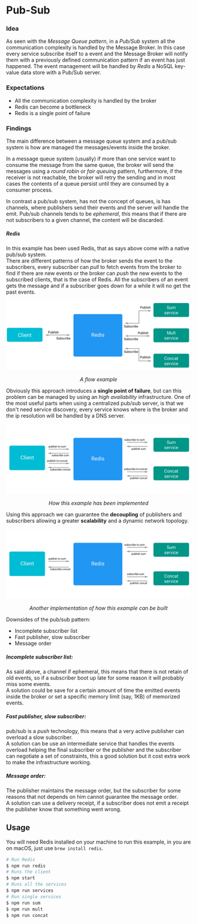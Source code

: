 # Pub-Sub

### Idea
As seen with the *Message Queue pattern*, in a *Pub/Sub* system all the communication complexity is handled by the Message Broker. In this case every service subscribe itself to a event and the Message Broker will notify them with a previously defined communication pattern if an event has just happened.
The event management will be handled by *Redis* a NoSQL key-value data store with a Pub/Sub server.

### Expectations
- All the communication complexity is handled by the broker
- Redis can become a bottleneck
- Redis is a single point of failure

### Findings
The main difference between a message queue system and a pub/sub system is how are managed the messages/events inside the broker.

In a message queue system (usually) if more than one service want to consume the message from the same queue, the broker will send the messages using a *round robin* or *fair queuing* pattern, furthermore, if the receiver is not reachable, the broker will retry the sending and in most cases the contents of a queue persist until they are consumed by a consumer process.

In contrast a pub/sub system, has not the concept of queues, is has channels, where publishers send their events and the server will handle the emit.
Pub/sub channels tends to be *ephemeral*, this means that if there are not subscribers to a given channel, the content will be discarded.

##### Redis

In this example has been used Redis, that as says above come with a native pub/sub system.  
There are different patterns of how the broker sends the event to the subscribers, every subscriber can *pull* to fetch events from the broker to find if there are new events or the broker can *push* the new events to the subscribed clients, that is the case of Redis.
All the subscribers of an event gets the message and if a subscriber goes down for a while it will no get the past events.

<p align="center">
<img src="images/pub-sub.png" width="600" height="auto"/>
<p align="center"><em>A flow example</em></p>
</p>

Obviously this approach introduces a **single point of failure**, but can this problem can be managed by using an *high availability* infrastructure.
One of the most useful parts when using a centralized pub/sub server, is that we don't need service discovery, every service knows where is the broker and the ip resolution will be handled by a DNS server.  

<p align="center">
<img src="images/pub-sub-im1.png" width="600" height="auto"/>
<p align="center"><em>How this example has been implemented</em></p>
</p>

Using this approach we can guarantee the **decoupling** of publishers and subscribers allowing a greater **scalability** and a dynamic network topology.

<p align="center">
<img src="images/pub-sub-im2.png" width="600" height="auto"/>
<p align="center"><em>Another implementation of how this example can be built</em></p>
</p>

Downsides of the pub/sub pattern:
- Incomplete subscriber list
- Fast publisher, slow subscriber
- Message order

##### Incomplete subscriber list:
As said above, a channel if ephemeral, this means that there is not retain of old events, so if a subscriber boot up late for some reason it will probably miss some events.  
A solution could be save for a certain amount of time the emitted events inside the broker or set a specific memory limit (say, 1KB) of memorized events.

##### Fast publisher, slow subscriber:
pub/sub is a *push* technology, this means that a very active publisher can overload a slow subscriber.  
A solution can be use an intermediate service that handles the events overload helping the final subscriber or the publisher and the subscriber can negotiate a set of constraints, this a good solution but it cost extra work to make the infrastructure working.

##### Message order:
The publisher maintains the message order, but the subscriber for some reasons that not depends on him cannot guarantee the message order.  
A solution can use a delivery receipt, if a subscriber does not emit a receipt the publisher know that something went wrong.

## Usage
You will need Redis installed on your machine to run this example, in you are on macOS, just use `brew install redis`.
```bash
# Run Redis
$ npm run redis
# Runs the client
$ npm start
# Runs all the services
$ npm run services
# Run single services
$ npm run sum
$ npm run mult
$ npm run concat
```
